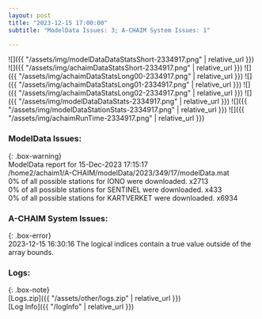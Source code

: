 ```yaml
---
layout: post
title: "2023-12-15 17:00:00"
subtitle: "ModelData Issues: 3; A-CHAIM System Issues: 1"

---
```


![]({{ "/assets/img/modelDataDataStatsShort-2334917.png" | relative_url }})
![]({{ "/assets/img/achaimDataStatsShort-2334917.png" | relative_url }})
![]({{ "/assets/img/achaimDataStatsLong00-2334917.png" | relative_url }})
![]({{ "/assets/img/achaimDataStatsLong01-2334917.png" | relative_url }})
![]({{ "/assets/img/achaimDataStatsLong02-2334917.png" | relative_url }})
![]({{ "/assets/img/modelDataDataStats-2334917.png" | relative_url }})
![]({{ "/assets/img/modelDataStationStats-2334917.png" | relative_url }})
![]({{ "/assets/img/achaimRunTime-2334917.png" | relative_url }})


### ModelData Issues:  
  
{: .box-warning}  
 ModelData report for 15-Dec-2023 17:15:17   
 /home2/achaim1/A-CHAIM/modelData/2023/349/17/modelData.mat   
 0% of all possible stations for IONO were downloaded. x2713   
 0% of all possible stations for SENTINEL were downloaded. x433   
 0% of all possible stations for KARTVERKET were downloaded. x6934   
  
### A-CHAIM System Issues:  
  
{: .box-error}  
2023-12-15 16:30:16 The logical indices contain a true value outside of the array bounds.  

### Logs:  
  
{: .box-note}  
[Logs.zip]({{ "/assets/other/logs.zip" | relative_url }})  
[Log Info]({{ "/logInfo" | relative_url }})  
